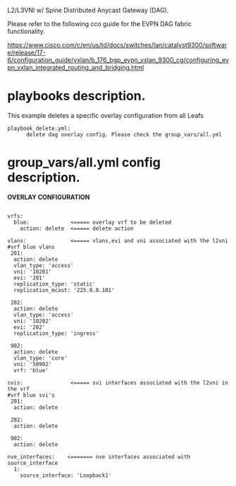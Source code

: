 L2/L3VNI w/ Spine Distributed Anycast Gateway (DAG).

Please refer to the following cco guide for the EVPN DAG fabric functionality.

https://www.cisco.com/c/en/us/td/docs/switches/lan/catalyst9300/software/release/17-6/configuration_guide/vxlan/b_176_bgp_evpn_vxlan_9300_cg/configuring_evpn_vxlan_integrated_routing_and_bridging.html

# playbooks description. #
This example deletes a specific overlay configuration from all Leafs 

```
playbook_delete.yml:
      delete dag overlay config. Please check the group_vars/all.yml

```

# group_vars/all.yml config description. #

**OVERLAY CONFIGURATION**
```

vrfs:
  blue:             <===== overlay vrf to be deleted
    action: delete  <===== delete action

vlans:              <===== vlans,evi and vni associated with the l2vni 
#vrf blue vlans
 201:
  action: delete
  vlan_type: 'access'
  vni: '10201'
  evi: '201'
  replication_type: 'static'
  replication_mcast: '225.0.0.101'

 202:
  action: delete
  vlan_type: 'access'
  vni: '10202'
  evi: '202'
  replication_type: 'ingress'

 902:
  action: delete
  vlan_type: 'core'
  vni: '50902'
  vrf: 'blue'

svis:               <===== svi interfaces associated with the l2vni in the vrf 
#vrf blue svi's
 201:
  action: delete

 202:
  action: delete

 902:
  action: delete

nve_interfaces:    <======= nve interfaces associated with source_interface
  1:
    source_interface: 'Loopback1'

```


